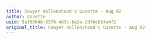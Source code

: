 ```yaml
---
title: Sawyer Hollenshead's Gazette - Aug 02
author: Gazette
uuid: 5af69048-8570-4d9c-be2a-2df0cb54a4f2
original_title: Sawyer Hollenshead's Gazette - Aug 02
---
```


